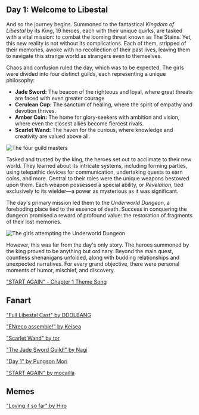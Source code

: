<!-- title: Welcome to Libestal -->

## Day 1: Welcome to Libestal

And so the journey begins. Summoned to the fantastical _Kingdom of Libestal_ by its King, 19 heroes, each with their unique quirks, are tasked with a vital mission: to combat the looming threat known as The Stains. Yet, this new reality is not without its complications. Each of them, stripped of their memories, awoke with no recollection of their past lives, leaving them to navigate this strange world as strangers even to themselves.

Chaos and confusion ruled the day, which was to be expected. The girls were divided into four distinct guilds, each representing a unique philosophy:

- **Jade Sword:** The beacon of the righteous and loyal, where great threats are faced with even greater courage
- **Cerulean Cup:** The sanctum of healing, where the spirit of empathy and devotion thrives.
- **Amber Coin:** The home for glory-seekers with ambition and vision, where even the closest allies become fiercest rivals.
- **Scarlet Wand:** The haven for the curious, where knowledge and creativity are valued above all.

![The four guild masters](images-opt/guildmasters-opt.webp)

Tasked and trusted by the king, the heroes set out to acclimate to their new world. They learned about its intricate systems, including forming parties, using telepathic devices for communication, undertaking quests to earn coins, and more. Central to their roles were the unique weapons bestowed upon them. Each weapon possessed a special ability, or _Revelation_, tied exclusively to its wielder—a power as mysterious as it was significant.

The day's primary mission led them to the _Underworld Dungeon_, a foreboding place tied to the essence of death. Success in conquering the dungeon promised a reward of profound value: the restoration of fragments of their lost memories.

![The girls attempting the Underworld Dungeon](images-opt/underworld-dungeon-opt.webp)

However, this was far from the day's only story. The heroes summoned by the king proved to be anything but ordinary. Beyond the main quest, countless shenanigans unfolded, along with budding relationships and unexpected narratives. For every grand objective, there were personal moments of humor, mischief, and discovery.

["START AGAIN" - Chapter 1 Theme Song](https://www.youtube.com/watch?v=r-kkCrVZUzc&ab_channel=hololiveEnglish)

## Fanart

["Full Libestal Cast" by DDOLBANG](https://x.com/DDOLBANG11/status/1902413203335999859)

<!-- ame, gura, calli, ina, kiara, moom, fauna, bae, kronii, irys, fuwawa, mococo, nerissa, shiori, bijou, liz, gigi, cecilia, raora -->

["ENreco assemble!" by Keisea](https://x.com/keiseeaaa/status/1832534510598250820)

<!-- nerissa, ina, raora, moom -->

["Scarlet Wand" by tor](https://x.com/torkirby/status/1830410419082510816)

<!-- fauna, gura, cecilia, nerissa, shiori -->

["The Jade Sword Guild!" by Nagi](https://x.com/Nagi_Nyaaa/status/1830397551553761776)

<!-- liz, calli, ame, fuwawa, mococo -->

["Day 1" by Pungson Mori](https://x.com/33aalloonnHD/status/1830096222046323027)

<!-- kiara, bijou, gura, nerissa, fauna, raora, shiori, irys, moom, kronii, ina, gigi -->

["START AGAIN" by mocailla](https://x.com/mocailla/status/1831321461212189031)

<!-- liz, nerissa, irys, calli -->

## Memes

["Loving it so far" by Hiro](https://x.com/hiroavrs/status/1830424491232825838/photo/1)

<!-- ame, gura, calli, ina, kiara, moom, fauna, bae, kronii, irys, fuwawa, mococo, nerissa, shiori, bijou, liz, gigi, cecilia, raora -->
